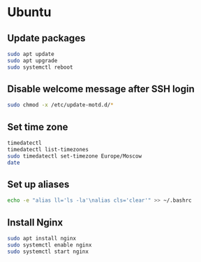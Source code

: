 # Ubuntu

## Update packages

```sh
sudo apt update
sudo apt upgrade
sudo systemctl reboot
```

## Disable welcome message after SSH login

```sh
sudo chmod -x /etc/update-motd.d/*
```

## Set time zone

```sh
timedatectl
timedatectl list-timezones
sudo timedatectl set-timezone Europe/Moscow
date
```

## Set up aliases

```bash
echo -e "alias ll='ls -la'\nalias cls='clear'" >> ~/.bashrc
```

## Install Nginx

```sh
sudo apt install nginx
sudo systemctl enable nginx
sudo systemctl start nginx
```


